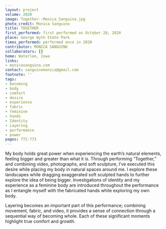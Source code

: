 ```yaml
---
layout: project
volume: 2020
image: Together--Monica_Sanguino.jpg
photo_credit: Monica Sanguino
title: TOGETHER
first_performed: first performed on October 28, 2020
place: George Wyth State Park
times_performed: performed once in 2020
contributor: MONICA SANGUINO
collaborators: []
home: Waterloo, Iowa
links:
- monicasanguino.com
contact: sanguinomonica@gmail.com
footnote: ''
tags:
- becoming
- body
- comfort
- desire
- experience
- fabric
- feminine
- hands
- Identity
- Layering
- performance
- power
pages: 772-773
---
```

My body holds great power when experiencing the earth’s natural elements, feeling bigger and greater than what it is. Through performing “Together,” and combining video, photographs, and soft sculpture, I’ve executed this desire while placing my body in natural spaces around me. I explore these landscapes while dragging exaggerated soft sculpted hands to further explore the idea of being bigger. Investigations of identity and my experience as a feminine body are introduced throughout the performance as I entangle myself with the fabricated hands while exploring my own body.

Layering becomes an important part of this performance; combining movement, fabric, and video, it provides a sense of connection through a sequential way of becoming whole. Each of these significant moments highlight true comfort and growth.